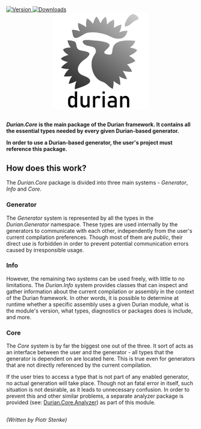 <div align="left">
    <a href="https://www.nuget.org/packages/Durian.Core">
        <img src="https://img.shields.io/nuget/v/Durian.Core?color=seagreen&style=flat-square" alt="Version"/>
    </a>
    <a href="https://www.nuget.org/packages/Durian.Core">
        <img src="https://img.shields.io/nuget/dt/Durian.Core?color=blue&style=flat-square" alt="Downloads"/>
    </a> <br />
</div>

<div align="center">
        <img src="../../img/icons/Durian-256.png" alt="Durian logo"/>
</div>

##

***Durian.Core* is the main package of the Durian framework. It contains all the essential types needed by every given Durian-based generator.**

**In order to use a Durian-based generator, the user's project must reference this package.**

## How does this work?

The *Durian.Core* package is divided into three main systems - *Generator*, *Info* and *Core*.

### Generator
 
The *Generator* system is represented by all the types in the *Durian.Generator* namespace. These types are used internally by the generators to communicate with each other, independently from the user's current compilation preferences. Though most of them are *public*, their direct use is forbidden in order to prevent potential communication errors caused by irresponsible usage.

### Info

However, the remaining two systems can be used freely, with little to no limitations. The *Durian.Info* system provides classes that can inspect and gather information about the current compilation or assembly in the context of the Durian framework. In other words, it is possible to determine at runtime whether a specific assembly uses a given Durian module, what is the module's version, what types, diagnostics or packages does is include, and more.

### Core

The *Core* system is by far the biggest one out of the three. It sort of acts as an interface between the user and the generator - all types that the generator is dependent on are located here. This is true even for generators that are not directly referenced by the current compilation. 

If the user tries to access a type that is not part of any enabled generator, no actual generation will take place. Though not an fatal error in itself, such situation is not desirable, as it leads to unnecessary confusion. In order to prevent this and other similar problems, a separate analyzer package is provided (see: [Durian.Core.Analyzer](../Durian.Core.Analyzer/README.md)) as part of this module.

##

*\(Written by Piotr Stenke\)*